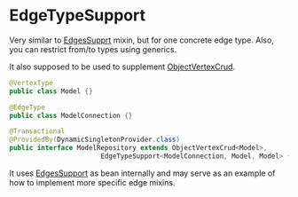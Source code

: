 # EdgeTypeSupport

Very similar to [EdgesSupprt](edges.md) mixin, but for one concrete edge type. Also, you can restrict from/to types using generics.

It also supposed to be used to supplement [ObjectVertexCrud](objvcrud.md).

```java
@VertexType
public class Model {}

@EdgeType
public class ModelConnection {}

@Transactional
@ProvidedBy(DynamicSingletonProvider.class)
public interface ModelRepository extends ObjectVertexCrud<Model>, 
                       EdgeTypeSupport<ModelConnection, Model, Model> {}
``` 

It uses [EdgesSupport](edges.md) as bean internally and may serve as an example of how to implement more specific edge mixins.
